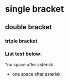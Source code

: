 # single bracket
## double bracket
### triple bracket

### List test below:
*no space after asterisk
* one space after asterisk